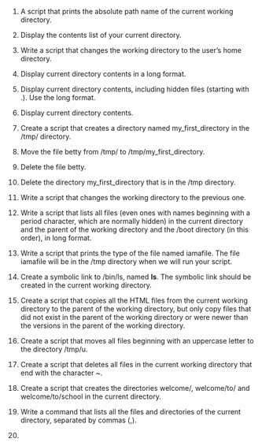 1. A script that prints the absolute path name of the current working directory.

2. Display the contents list of your current directory.

3. Write a script that changes the working directory to the user’s home directory.

4. Display current directory contents in a long format.

5. Display current directory contents, including hidden files (starting with .). Use the long format.

6. Display current directory contents.  

7. Create a script that creates a directory named my_first_directory in the /tmp/ directory.

8. Move the file betty from /tmp/ to /tmp/my_first_directory.

9. Delete the file betty.

10. Delete the directory my_first_directory that is in the /tmp directory.

11. Write a script that changes the working directory to the previous one.

12. Write a script that lists all files (even ones with names beginning with a period character, which are normally hidden) in the current directory and the parent of the working directory and the /boot directory (in this order), in long format.

13. Write a script that prints the type of the file named iamafile. The file iamafile will be in the /tmp directory when we will run your script.

14. Create a symbolic link to /bin/ls, named __ls__. The symbolic link should be created in the current working directory.

15. Create a script that copies all the HTML files from the current working directory to the parent of the working directory, but only copy files that did not exist in the parent of the working directory or were newer than the versions in the parent of the working directory.

16. Create a script that moves all files beginning with an uppercase letter to the directory /tmp/u.

17. Create a script that deletes all files in the current working directory that end with the character ~.

18. Create a script that creates the directories welcome/, welcome/to/ and welcome/to/school in the current directory.

19. Write a command that lists all the files and directories of the current directory, separated by commas (,).

20. 


